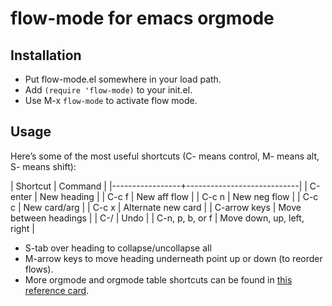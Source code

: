 flow-mode for emacs orgmode
===========================
Installation
------------
- Put flow-mode.el somewhere in your load path.
- Add ```(require 'flow-mode)``` to your init.el.
- Use M-x ```flow-mode``` to activate flow mode.

Usage
-----
Here’s some of the most useful shortcuts (C- means control, M- means alt, S- means shift):

| Shortcut        | Command                    |
|-----------------+----------------------------|
| C-enter         | New heading                |
| C-c f           | New aff flow               |
| C-c n           | New neg flow               |
| C-c c           | New card/arg               |
| C-c x           | Alternate new card         |
| C-arrow keys    | Move between headings      |
| C-/             | Undo                       |
| C-n, p, b, or f | Move down, up, left, right |

- S-tab over heading to collapse/uncollapse all
- M-arrow keys to move heading underneath point up or down (to reorder flows).
- More orgmode and orgmode table shortcuts can be found in [this reference card](http://orgmode.org/orgcard.pdf).

